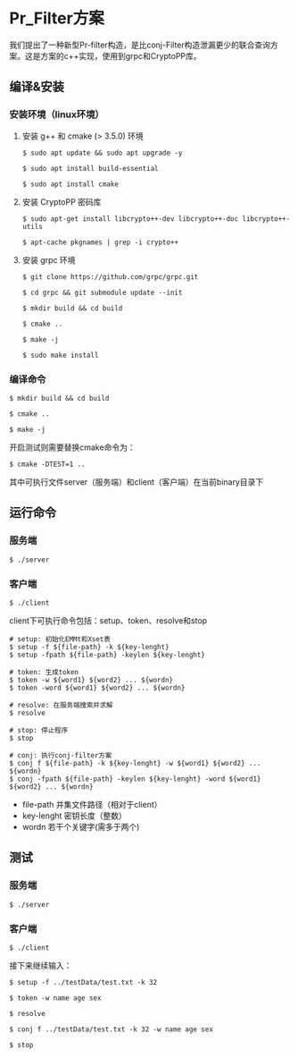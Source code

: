 # Pr_Filter方案

我们提出了一种新型Pr-filter构造，是比conj-Filter构造泄漏更少的联合查询方案。这是方案的c++实现，使用到grpc和CryptoPP库。

## 编译&安装

### 安装环境（linux环境）

1. 安装 g++ 和 cmake (> 3.5.0) 环境
    ```
    $ sudo apt update && sudo apt upgrade -y

    $ sudo apt install build-essential

    $ sudo apt install cmake
    ```
2. 安装 CryptoPP 密码库
    ```
    $ sudo apt-get install libcrypto++-dev libcrypto++-doc libcrypto++-utils

    $ apt-cache pkgnames | grep -i crypto++ 
    ```
3. 安装 grpc 环境
    ```
    $ git clone https://github.com/grpc/grpc.git 

    $ cd grpc && git submodule update --init

    $ mkdir build && cd build

    $ cmake ..
   
    $ make -j

    $ sudo make install
    ```
### 编译命令
```
$ mkdir build && cd build

$ cmake ..

$ make -j
```
开启测试则需要替换cmake命令为：
```
$ cmake -DTEST=1 ..
```
其中可执行文件server（服务端）和client（客户端）在当前binary目录下

## 运行命令

### 服务端
```
$ ./server
```

### 客户端
```
$ ./client
```

client下可执行命令包括：setup、token、resolve和stop
```
# setup: 初始化EMMt和Xset表
$ setup -f ${file-path} -k ${key-lenght}
$ setup -fpath ${file-path} -keylen ${key-lenght}

# token: 生成token
$ token -w ${word1} ${word2} ... ${wordn}
$ token -word ${word1} ${word2} ... ${wordn}

# resolve: 在服务端搜索并求解
$ resolve

# stop: 停止程序
$ stop

# conj: 执行conj-filter方案
$ conj f ${file-path} -k ${key-lenght} -w ${word1} ${word2} ... ${wordn}
$ conj -fpath ${file-path} -keylen ${key-lenght} -word ${word1} ${word2} ... ${wordn}
```
- file-path 并集文件路径（相对于client）
- key-lenght 密钥长度（整数）
- wordn 若干个关键字(需多于两个)

## 测试

### 服务端
```
$ ./server
```

### 客户端
```
$ ./client
```
接下来继续输入：
```
$ setup -f ../testData/test.txt -k 32

$ token -w name age sex

$ resolve

$ conj f ../testData/test.txt -k 32 -w name age sex

$ stop
```